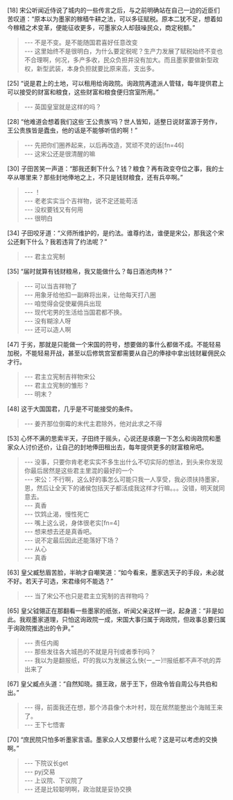 
[18] 宋公听闻近侍说了城内的一些传言之后，与之前明确站在自己一边的近臣们苦叹道：“原本以为墨家的稼穑牛耕之法，可以多征赋税。原本二犹不足，想着如今稼穑之术变革，便能征收更多，可墨家众人却鼓噪民众，商定税额。”
>--- 不是不变。是不能随国君喜好任意改变<br>
>--- 这里始终不是很明白，为什么要定税呢？生产力发展了赋税始终不变也不合理啊，何况，多产多收，民众负担并没有加大。而且墨家要做新型政权，新型武装，本身负担就要比原来高，支出多。<br>

[25] “说是君上的土地，可以租用给询政院。询政院再遣派人管辖，每年提供君上可以接受的财富和粮食，这些财富和粮食便归宫室所用。”
>--- 英国皇室就是这样的吗？<br>

[28] “他难道会想着我们这些‘王公贵族’吗？世人皆知，适整日说财富源于劳作，王公贵族皆是蠹虫，他的话是不能够听信的啊！”
>--- 先把你们圈养起来，以后再改造，冥顽不灵的话[fn=46]<br>
>--- 这宋公还是很清醒的嘛<br>

[30] 子田苦笑一声道：“那我还剩下什么？钱？粮食？再有政变夺位之事，我的士卒从哪里来？那些封地俸地之上，不只是钱财粮食，还有兵卒啊。”
>--- ！<br>
>--- 老老实实当个吉祥物，说不定还能苟活<br>
>--- 没权要钱又有何用<br>
>--- 很明白<br>

[34] 子田咬牙道：“义师所维护的，是约法。谁尊约法，谁便是宋公，那我这个宋公还剩下什么？我若违背了约法呢？”
>--- 君主立宪制<br>

[35] “届时就算有钱财粮帛，我又能做什么？每日酒池肉林？”
>--- 可以当吉祥物了<br>
>--- 用象牙给他扣一副麻将出来，让他每天打八圈<br>
>--- 咱觉得会促使雇佣兵出现<br>
>--- 现代宅男的生活给当国君都不换。<br>
>--- 没有糊涂人呀<br>
>--- 还可以造人啊<br>

[47] 于劣，那就是只能做一个宋国的符号，想要做的事什么都做不成。不能轻易加税，不能轻易开战，甚至以后修筑宫室都需要从自己的俸禄中拿出钱财雇佣民众才行。
>--- 君主立宪制吉祥物宋公<br>
>--- 君主立宪制的雏形？<br>
>--- 明末？<br>

[48] 这于大国国君，几乎是不可能接受的条件。
>--- 姜齐那位倒霉的末代主君除外，他对此求之不得<br>

[53] 心怀不满的思索半天，子田终于摇头，心说还是琢磨一下怎么和询政院和墨家众人讨价还价，让自己的封地俸田租出去，每年提供更多的财富粮帛吧。
>--- 没事，只要你肯老老实实不多生出什么不切实际的想法，到头来你发现你最后居然是这些君主里混的最好的一个<br>
>--- 宋公：不行啊，这么好的事怎么可能只我一人享受，我必须扶持墨家，恩，然后让全天下的诸侯包括天子都活成我这样才行嘛。。。没错，明天就同意去。<br>
>--- 真香<br>
>--- 饮鸩止渴，慢性死亡<br>
>--- 嘴上这么说，身体很老实[fn=4]<br>
>--- 想来想去还是真香吧。<br>
>--- 说不定最后因此还能落好下场？<br>
>--- 从心<br>
>--- 真香<br>

[63] 皇父臧愁眉苦脸，半晌才自嘲笑道：“如今看来，墨家选天子的手段，未必就不好。若天子可选，宋君缘何不能选？”
>--- 当了宋公不也只是君主立宪制的吉祥物吗？<br>

[65] 皇父钺翎正在那翻看一些墨家的纸张，听闻父亲这样一说，起身道：“非是如此。我观墨家道理，只怕这询政院一成，宋国大事归属于询政院，但政事总要归属于询政院推选出的令尹。”
>--- 责任内阁<br>
>--- 那些发往各大城邑的不就是月刊或者季刊吗？<br>
>--- 我以为是翻报纸，吓的我以为发展这么快(ー_ー)!!报纸都不声不吭的弄出来了<br>

[67] 皇父臧点头道：“自然知晓。摄王政，居于王下，但政令皆自周公与共伯和出。”
>--- 得，前面我还在想，那个沛县像个木叶村，现在居然能整出个海贼王来了。<br>
>--- 王下七悟害<br>

[70] “庶民院只怕多听墨家言语。墨家众人又想要什么呢？这是可以考虑的交换啊。”
>--- 下院议长get<br>
>--- pyj交易<br>
>--- 上议院、下议院了<br>
>--- 还是比较聪明啊，政治就是妥协交换<br>
